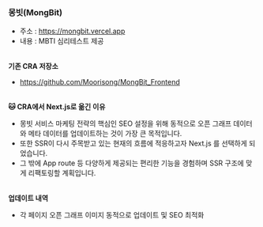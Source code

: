 ### 몽빗(MongBit)
- 주소 : https://mongbit.vercel.app
- 내용 : MBTI 심리테스트 제공
<br><br>

**기존 CRA 저장소**
- https://github.com/Moorisong/MongBit_Frontend
<br><br>

 **🐱 CRA에서 Next.js로 옮긴 이유**
 - 몽빗 서비스 마케팅 전략의 핵심인 SEO 설정을 위해 동적으로 오픈 그래프 데이터와 메타 데이터를 업데이트하는 것이 가장 큰 목적입니다.
 - 또한 SSR이 다시 주목받고 있는 현재의 흐름에 적응하고자 Next.js 를 선택하게 되었습니다.
 - 그 밖에 App route 등 다양하게 제공되는 편리한 기능을 경험하며 SSR 구조에 맞게 리팩토링할 계획입니다.
<br><br>

**업데이트 내역**
- 각 페이지 오픈 그래프 이미지 동적으로 업데이트 및 SEO 최적화
